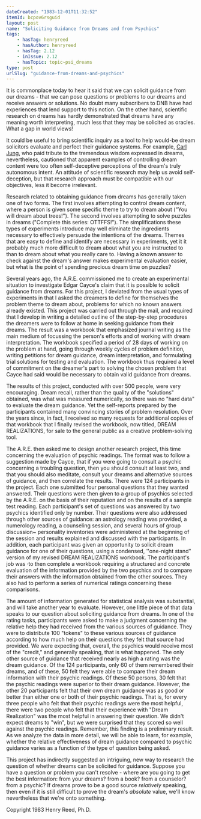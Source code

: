 ```yaml
---
dateCreated: "1983-12-01T11:32:52"
itemId: bcpov6rsguid
layout: post
name: "Soliciting Guidance from Dreams and from Psychics"
tags:
    - hasTag: henryreed
    - hasAuthor: henryreed
    - hasTag: 2.12
    - inIssue: 2.12
    - hasTopic: topic~psi_dreams
type: post
urlSlug: "guidance-from-dreams-and-psychics"
---
```


It is commonplace today to hear it said that we can solicit guidance from our dreams - that we can pose questions or problems to our dreams and receive answers or solutions. No doubt many subscribers to DNB have had experiences that lend support to this notion. On the other hand, scientific research on dreams has hardly demonstrated that dreams have any meaning worth interpreting, much less that they may be solicited as oracles. What a gap in world views!

It could be useful to bring scientific inquiry as a tool to help would-be dream solicitors evaluate and perfect their guidance systems. For example, [Carl Jung](../topic~jung_and_dreams), who paid tribute to the tremendous wisdom expressed in dreams, nevertheless, cautioned that apparent examples of controlling dream content were too often self-deceptive perceptions of the dream's truly autonomous intent. An attitude of scientific research may help us avoid self-deception, but that research approach must be compatible with our objectives, less it become irrelevant.

Research related to obtaining guidance from dreams has generally taken one of two forms. The first involves attempting to control dream content, where a person is given some specific theme to try to dream about ("You will dream about trees!"). The second involves attempting to solve puzzles in dreams ("Complete this series: OTTFFS!"). The simplifications these types of experiments introduce may well eliminate the ingredients necessary to effectively persuade the intentions of the dreams. Themes that are easy to define and identify are necessary in experiments, yet it it probably much more difficult to dream about what you are instructed to than to dream about what you really care to. Having a known answer to check against the dream's answer makes experimental evaluation easier, but what is the point of spending precious dream time on puzzles?

Several years ago, the A.R.E. commissioned me to create an experimental situation to investigate Edgar Cayce's claim that it is possible to solicit guidance from dreams. For this project, I deviated from the usual types of experiments in that I asked the dreamers to define for themselves the problem theme to dream about, problems for which no known answers already existed. This project was carried out through the mail, and required that I develop in writing a detailed outline of the step-by-step procedures the dreamers were to follow at home in seeking guidance from their dreams. The result was a workbook that emphasized journal writing as the main medium of focussing the person's efforts and of working with dream interpretation. The workbook specified a period of 28 days of working on the problem at hand, going through weekly cycles of problem definition, writing petitions for dream guidance, dream interpretation, and formulating trial solutions for testing and evaluation. The workbook thus required a level of commitment on the dreamer's part to solving the chosen problem that Cayce had said would be necessary to obtain valid guidance from dreams.

The results of this project, conducted with over 500 people, were very encouraging. Dream recall, rather than the quality of the "solutions" obtained, was what was measured numerically, so there was no "hard data" to evaluate the dream guidance. Yet the self-reports prepared by the participants contained many convincing stories of problem resolution. Over the years since, in fact, I received so many requests for additional copies of that workbook that I finally revised the workbook, now titled, DREAM REALIZATIONS, for sale to the general public as a creative problem-solving tool.

The A.R.E. then asked me to design another research project, this time concerning the evaluation of psychic readings. The format was to follow a suggestion made by Cayce, that if you were going to consult a psychic concerning a troubling question, then you should consult at least two, and that you should also meditate, consult your dreams and alternative sources of guidance, and then correlate the results. There were 124 participants in the project. Each one submitted four personal questions that they wanted answered. Their questions were then given to a group of psychics selected by the A.R.E. on the basis of their reputation and on the results of a sample test reading. Each participant's set of questions was answered by two psychics identified only by number. Their questions were also addressed through other sources of guidance: an astrology reading was provided, a numerology reading, a counseling session, and several hours of group discussion~ personality inventories were administered at the beginning of the session and results explained and discussed with the participants. In addition, each participant was given an opportunity to solicit dream guidance for one of their questions, using a condensed, ''one-night stand" version of my revised DREAM REALIZATIONS workbook. The participant's job was ·to then complete a workbook requiring a structured and concrete evaluation of the information provided by the two psychics and to compare their answers with the information obtained from the other sources. They also had to perform a series of numerical ratings concerning these comparisons.

The amount of information generated for statistical analysis was substantial, and will take another year to evaluate. However, one little piece of that data speaks to our question about soliciting guidance from dreams. In one of the rating tasks, participants were asked to make a judgment concerning the relative help they had received from the various sources of guidance. They were to distribute 100 "tokens" to these various sources of guidance according to how much help on their questions they felt that source had provided. We were expecting that, overall, the psychics would receive most of the "credit," and generally speaking, that is what happened. The only other source of guidance that received nearly as high a rating was the dream guidance. Of the 124 participants, only 60 of them remembered their dreams, and of these, 50 felt they were able to compare their dream information with their psychic readings. Of these 50 persons, 30 felt that the psychic readings were superior to their dream guidance. However, the other 20 participants felt that their own dream guidance was as good or better than either one or both of their psychic readings. That is, for every three people who felt that their psychic readings were the most helpful, there were two people who felt that their experience with "Dream Realization" was the most helpful in answering their question. We didn't expect dreams to "win", but we were surprised that they scored so well against the psychic readings. Remember, this finding is a preliminary result. As we analyze the data in more detail, we will be able to learn, for example, whether the relative effectiveness of dream guidance compared to psychic guidance varies as a function of the type of question being asked.

This project has indirectly suggested an intriguing, new way to research the question of whether dreams can be solicited for guidance. Suppose you have a question or problem you can't resolve - where are you going to get the best information: from your dreams? from a book? from a counselor? from a psychic? If dreams prove to be a good source _relatively_ speaking, then even if it is still difficult to prove the dream's _absolute_ value, we'll know nevertheless that we're onto something.

Copyright 1983 Henry Reed, Ph.D.
